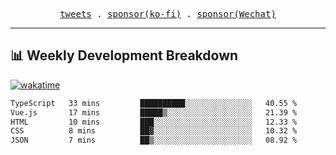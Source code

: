 <p align="center">
  <samp>
    <a href="https://twitter.com/everfu8">tweets</a> .
    <a href="https://ko-fi.com/everfu">sponsor(ko-fi)</a> . 
    <a href="https://s3.qjqq.cn/47/663742bac8e52.webp!color">sponsor(Wechat)</a>
  </samp>
</p>

---

## 📊 Weekly Development Breakdown

[![wakatime](https://wakatime.com/badge/user/0fcef314-a9cd-4509-9880-5cdb2158a775.svg)](https://wakatime.com/@0fcef314-a9cd-4509-9880-5cdb2158a775)

<!--START_SECTION:waka-->

```txt
TypeScript   33 mins         ██████████░░░░░░░░░░░░░░░   40.55 %
Vue.js       17 mins         █████▒░░░░░░░░░░░░░░░░░░░   21.39 %
HTML         10 mins         ███░░░░░░░░░░░░░░░░░░░░░░   12.33 %
CSS          8 mins          ██▓░░░░░░░░░░░░░░░░░░░░░░   10.32 %
JSON         7 mins          ██▒░░░░░░░░░░░░░░░░░░░░░░   08.92 %
```

<!--END_SECTION:waka-->